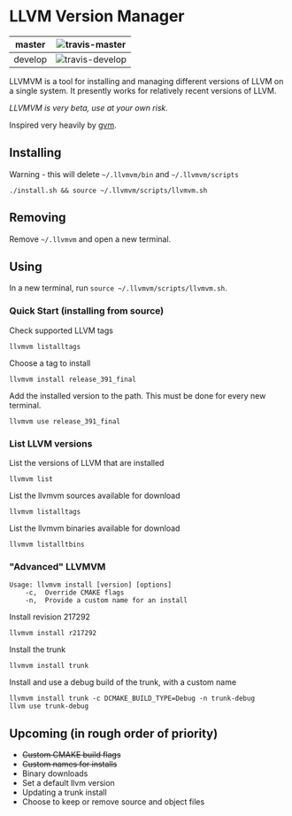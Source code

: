 # LLVM Version Manager

| master  | ![travis-master]  |
|---------|-------------------|
| develop | ![travis-develop] |
[travis-master]: https://travis-ci.org/cwpearson/llvmvm.svg?branch=master
[travis-develop]: https://travis-ci.org/cwpearson/llvmvm.svg?branch=develop

LLVMVM is a tool for installing and managing different versions of LLVM on a single system. It presently works for relatively recent versions of LLVM.

*LLVMVM is very beta, use at your own risk.*

Inspired very heavily by [gvm](https://github.com/moovweb/gvm).

## Installing

Warning - this will delete `~/.llvmvm/bin` and `~/.llvmvm/scripts`

    ./install.sh && source ~/.llvmvm/scripts/llvmvm.sh

## Removing

Remove `~/.llvmvm` and open a new terminal.

## Using

In a new terminal, run `source ~/.llvmvm/scripts/llvmvm.sh`.

### Quick Start (installing from source)

Check supported LLVM tags

    llvmvm listalltags

Choose a tag to install

    llvmvm install release_391_final

Add the installed version to the path. This must be done for every new terminal.

    llvmvm use release_391_final

### List LLVM versions

List the versions of LLVM that are installed

    llvmvm list

List the llvmvm sources available for download

    llvmvm listalltags

List the llvmvm binaries available for download

    llvmvm listalltbins

### "Advanced" LLVMVM

    Usage: llvmvm install [version] [options]
        -c,  Override CMAKE flags
        -n,  Provide a custom name for an install

Install revision 217292

    llvmvm install r217292

Install the trunk

    llvmvm install trunk

Install and use a debug build of the trunk, with a custom name

    llvmvm install trunk -c DCMAKE_BUILD_TYPE=Debug -n trunk-debug
    llvm use trunk-debug

## Upcoming (in rough order of priority)

* ~~Custom CMAKE build flags~~
* ~~Custom names for installs~~
* Binary downloads
* Set a default llvm version
* Updating a trunk install
* Choose to keep or remove source and object files